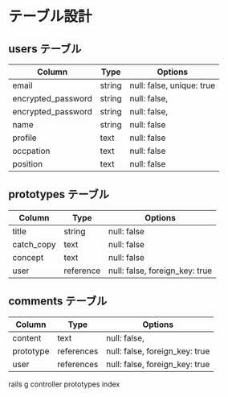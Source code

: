# テーブル設計

## users テーブル

| Column             | Type   | Options                   |
| ------------------ | ------ | ------------------------- |
| email              | string | null: false, unique: true |
| encrypted_password | string | null: false,              |
| encrypted_password | string | null: false,              |
| name               | string | null: false               |
| profile            | text   | null: false               |
| occpation          | text   | null: false               |
| position           | text   | null: false               |

## prototypes テーブル

| Column      | Type      | Options                               |
| ----------- | --------- | ------------------------------------- |
| title       | string    | null: false                           |
| catch_copy  | text      | null: false                           |
| concept     | text      | null: false                           |
| user        | reference | null: false, foreign_key: true        |

## comments テーブル

| Column    | Type       | Options                        |
| --------- | ---------- | ------------------------------ |
| content   | text       | null: false,                   |
| prototype | references | null: false, foreign_key: true |
| user      | references | null: false, foreign_key: true |

rails g controller prototypes index